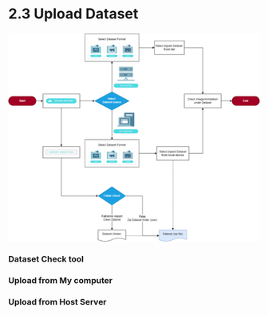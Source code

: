 # 2.3 Upload Dataset

###

![](<../../.gitbook/assets/AIP upload dataset flowchart.png>)

### Dataset Check tool







### Upload from My computer

###

###

### Upload from Host Server

